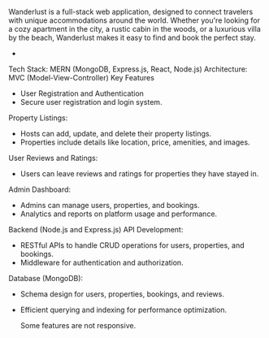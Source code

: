 
Wanderlust is a full-stack web application, designed to connect travelers with unique accommodations around the world. Whether you're looking for a cozy apartment in the city, a rustic cabin in the woods, or a luxurious villa by the beach, Wanderlust makes it easy to find and book the perfect stay.

+
Tech Stack: MERN (MongoDB, Express.js, React, Node.js)
Architecture: MVC (Model-View-Controller)
Key Features
* User Registration and Authentication
* Secure user registration and login system.

Property Listings:

* Hosts can add, update, and delete their property listings.
* Properties include details like location, price, amenities, and images.

User Reviews and Ratings:

* Users can leave reviews and ratings for properties they have stayed in.

Admin Dashboard:

* Admins can manage users, properties, and bookings.
* Analytics and reports on platform usage and performance.

Backend (Node.js and Express.js)
API Development:
* RESTful APIs to handle CRUD operations for users, properties, and bookings.
* Middleware for authentication and authorization.
  
Database (MongoDB):

* Schema design for users, properties, bookings, and reviews.
* Efficient querying and indexing for performance optimization.


  Some features are not responsive.

